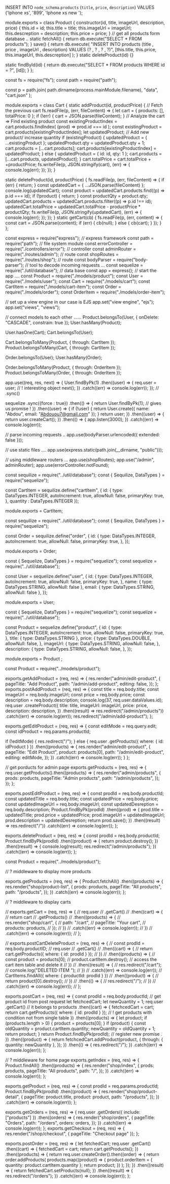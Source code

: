 INSERT INTO `node_schema`.`products` (`title`, `price`, `description`) VALUES ('Iphone xs', '899', 'Iphone xs new ');


module.exports = class Product {
  constructor(id, title, imageUrl, description, price) {
    this.id = id;
    this.title = title;
    this.imageUrl = imageUrl;
    this.descreption = description;
    this.price = price;
  }
  // get all products form database ..
  static fetchAll() {
    return db.execute("SELECT * FROM products");
  }
  save() {
    return db.execute(
      "INSERT INTO products (title , price , imageUrl , description) VALUES (? , ? , ? , ?)",
      [this.title, this.price, this.imageUrl, this.descreption]
    );
  }
  static deleteProduct(id) {}

  static findById(id) {
    return db.execute("SELECT * FROM products WHERE id = ?", [id]);
  }
};


const fs = require("fs");
const path = require("path");

const p = path.join(
  path.dirname(process.mainModule.filename),
  "data",
  "cart.json"
);

module.exports = class Cart {
  static addProduct(id, productPrice) {
    // Fetch the previous cart
    fs.readFile(p, (err, fileContent) => {
      let cart = { products: [], totalPrice: 0 };
      if (!err) {
        cart = JSON.parse(fileContent);
      }
      // Analyze the cart => Find existing product
      const existingProductIndex = cart.products.findIndex(
        (prod) => prod.id === id
      );
      const existingProduct = cart.products[existingProductIndex];
      let updatedProduct;
      // Add new product/ increase quantity
      if (existingProduct) {
        updatedProduct = { ...existingProduct };
        updatedProduct.qty = updatedProduct.qty + 1;
        cart.products = [...cart.products];
        cart.products[existingProductIndex] = updatedProduct;
      } else {
        updatedProduct = { id: id, qty: 1 };
        cart.products = [...cart.products, updatedProduct];
      }
      cart.totalPrice = cart.totalPrice + +productPrice;
      fs.writeFile(p, JSON.stringify(cart), (err) => {
        console.log(err);
      });
    });
  }

  static deleteProduct(id, productPrice) {
    fs.readFile(p, (err, fileContent) => {
      if (err) {
        return;
      }
      const updatedCart = { ...JSON.parse(fileContent) };
      console.log(updatedCart);
      const product = updatedCart.products.find((p) => p.id === id);
      if (!product) {
        return;
      }
      const productQty = product.qty;
      updatedCart.products = updatedCart.products.filter((p) => p.id !== id);
      updatedCart.totalPrice =
        updatedCart.totalPrice - productPrice * productQty;
      fs.writeFile(p, JSON.stringify(updatedCart), (err) => {
        console.log(err);
      });
    });
  }
  static getCart(cb) {
    fs.readFile(p, (err, content) => {
      const cart = JSON.parse(content);
      if (err) {
        cb(null);
      } else {
        cb(cart);
      }
    });
  }
};



const express = require("express"); // express framework
const path = require("path"); // file system module
const errorController = require("./controllers/error"); // controller
const adminRouter = require("./routes/admin"); // route
const shopRoutes = require("./routes/shop"); // route
const bodyParser = require("body-parser"); // tool to decode incoming requests ...
const sequelize = require("./util/database"); // data base
const app = express(); // start the app ....
const Product = require("./models/product");
const User = require("./models/user");
const Cart = require("./models/cart");
const CartItem = require("./models/cart-item");
const Order = require("./models/order");
const OrderItem = require("./models/order-item");

// set up a view engine in our case is EJS
app.set("view engine", "ejs");
app.set("views", "views");

// connect models to each other ......
Product.belongsTo(User, { onDelete: "CASCADE", constrain: true });
User.hasMany(Product);

User.hasOne(Cart);
Cart.belongsTo(User);

Cart.belongsToMany(Product, { through: CartItem });
Product.belongsToMany(Cart, { through: CartItem });

Order.belongsTo(User);
User.hasMany(Order);

Order.belongsToMany(Product, { through: OrderItem });
Product.belongsToMany(Order, { through: OrderItem });

app.use((req, res, next) => {
  User.findByPk(1)
    .then((user) => {
      req.user = user; // ! interesting object
      next();
    })
    .catch((err) => console.log(err));
});
// .sync()

sequelize
.sync({force : true})
  .then(() => {
    return User.findByPk(1); // gives us promise !
  })
  .then((user) => {
    if (!user) {
      return User.create({ name: "Abdou", email: "Abdouou7@gmail.com" });
    }
    return user;
  })
  .then((user) => {
    return user.createCart();
  })
  .then(() => {
    app.listen(3000);
  })
  .catch((err) => console.log(err));

// parse incoming requests ..
app.use(bodyParser.urlencoded({ extended: false }));

// use static files ....
app.use(express.static(path.join(__dirname, "public")));

// using middleware routers ...
app.use(shopRoutes);
app.use("/admin", adminRouter);
app.use(errorController.notFound);


const sequilize = require("../util/database");
const { Sequilize, DataTypes } = require("sequelize");

const CartItem = sequilize.define("cartItem", {
  id: {
    type: DataTypes.INTEGER,
    autoIncrement: true,
    allowNull: false,
    primaryKey: true,
  },
  quantity : DataTypes.INTEGER
});

module.exports = CartItem;


const sequilize = require("../util/database");
const { Sequilize, DataTypes } = require("sequelize");

const Order = sequilize.define("order", {
  id: {
    type: DataTypes.INTEGER,
    autoIncrement: true,
    allowNull: false,
    primaryKey: true,
  },
});

module.exports = Order;


const { Sequelize, DataTypes } = require("sequelize");
const sequelize = require("../util/database");

const User = sequelize.define("user", {
  id: {
    type: DataTypes.INTEGER,
    autoIncrement: true,
    allowNull: false,
    primaryKey: true,
  },
  name: { type: DataTypes.STRING, allowNull: false },
  email: { type: DataTypes.STRING, allowNull: false },
});

module.exports = User;



const { Sequelize, DataTypes } = require("sequelize");
const sequelize = require("../util/database");

const Product = sequelize.define("product", {
  id: {
    type: DataTypes.INTEGER,
    autoIncrement: true,
    allowNull: false,
    primaryKey: true,
  },
  title: { type: DataTypes.STRING },
  price: {
    type: DataTypes.DOUBLE,
    allowNull: false,
  },
  imageUrl: {
    type: DataTypes.STRING,
    allowNull: false,
  },
  description: {
    type: DataTypes.STRING,
    allowNull: false,
  },
});


module.exports = Product ;

const Product = require("../models/product");

exports.getAddProduct = (req, res) => {
  res.render("admin/edit-product", {
    pageTitle: "Add Product",
    path: "/admin/add-product",
    editing: false,
  });
};
exports.postAddProduct = (req, res) => {
  const title = req.body.title;
  const imageUrl = req.body.imageUrl;
  const price = req.body.price;
  const description = req.body.description;
  console.log(37, req.user.dataValues.id);
  req.user
    .createProduct({
      title: title,
      imageUrl: imageUrl,
      price: price,
      description: description,
    })
    .then((result) => res.redirect("/admin/products"))
    .catch((err) => console.log(err));
  res.redirect("/admin/add-product");
};

exports.getEditProduct = (req, res) => {
  const editMode = req.query.edit;
  const idProduct = req.params.productId;

  if (!editMode) {
    res.redirect("/");
  } else {
    req.user
      .getProducts({ where: { id: idProduct } })
      .then((products) => {
        res.render("admin/edit-product", {
          pageTitle: "Edit Product",
          product: products[0],
          path: "/admin/edit-product",
          editing: editMode,
        });
      })
      .catch((err) => console.log(err));
  }
};

// get porducts for admin page
exports.getProducts = (req, res) => {
  req.user.getProducts().then((products) => {
    res.render("admin/products", {
      prods: products,
      pageTitle: "Admin products",
      path: "/admin/products",
    });
  });
};

exports.postEditProduct = (req, res) => {
  const prodId = req.body.productId;
  const updatedTitle = req.body.title;
  const updatedPrice = req.body.price;
  const updatedImageUrl = req.body.imageUrl;
  const updatedDesreption = req.body.description;
  Product.findByPk(prodId)
    .then((prod) => {
      prod.title = updatedTitle;
      prod.price = updatedPrice;
      prod.imageUrl = updatedImageUrl;
      prod.description = updatedDesreption;
      return prod.save();
    })
    .then((result) => res.redirect("/"))
    .catch((err) => console.log(err));
};

exports.deleteProduct = (req, res) => {
  const prodId = req.body.productId;
  Product.findByPk(prodId)
    .then((product) => {
      return product.destroy();
    })
    .then((result) => {
      console.log(result);
      res.redirect("/admin/products");
    })
    .catch((err) => console.log(err));
};


const Product = require("../models/product");

// ? middleware to display more products

exports.getProducts = (req, res) => {
  Product.fetchAll()
    .then((products) => {
      res.render("shop/product-list", {
        prods: products,
        pageTitle: "All products",
        path: "/products",
      });
    })
    .catch((err) => console.log(err));
};

// ? middleware to display carts

// exports.getCart = (req, res) => {
//   req.user
//     .getCart()
//     .then((cart) => {
//       return cart
//         .getProducts()
//         .then((products) => {
//           res.render("shop/cart", {
//             path: "/cart",
//             pageTitle: "Your cart",
//             products: products,
//           });
//         })
//         .catch((err) => console.log(err));
//     })
//     .catch((err) => console.log(err));
// };

// exports.postCartDeleteProduct = (req, res) => {
//   const prodId = req.body.productID;
//   req.user
//     .getCart()
//     .then((cart) => {
//       return cart.getProducts({ where: { id: prodId } });
//     })
//     .then((products) => {
//       const product = products[0];
//       product.cartItem.destroy(); // access the cart item table and delete it
//     })
//     .then((result) => {
//       res.redirect("/cart");
//       console.log("DELETED ITEM ");
//     })
//     .catch((err) => console.log(err));
  // CartItems.findAll({ where: { productId: prodId } })
  //   .then((product) => {
  //     return product[0].destroy();
  //   })
  //   .then(() => {
  //     res.redirect("/");
  //   })
  //   .catch((err) => console.log(err));
// };

exports.postCart = (req, res) => {
  const prodId = req.body.productId; // get product id from post request
  let fetchcedCart;
  let newQuantity = 1;
  req.user
    .getCart() // it belongs to products
    .then((cart) => {
      fetchcedCart = cart;
      return cart.getProducts({ where: { id: prodId } }); // ! get products with condition not from single table
    })
    .then((products) => {
      let product;
      if (products.length > 0) {
        product = products[0];
      }
      if (product) {
        const oldQuantity = product.cartItem.quantity;
        newQuantity = oldQuantity + 1;
        return product;
      }
      return Product.findByPk(prodId); // register new promise .
    })
    .then((product) => {
      return fetchcedCart.addProduct(product, {
        through: { quantity: newQuantity },
      });
    })
    .then(() => {
      res.redirect("/");
    })
    .catch((err) => console.log(err));
};

// ? middleware for home page
exports.getIndex = (req, res) => {
  Product.findAll()
    .then((products) => {
      res.render("shop/index", {
        prods: products,
        pageTitle: "All products",
        path: "/",
      });
    })
    .catch((err) => console.log(err));
};

exports.getProduct = (req, res) => {
  const prodId = req.params.productId;
  Product.findByPk(prodId)
    .then((product) => {
      res.render("shop/product-detail", {
        pageTitle: product.title,
        product: product,
        path: "/products",
      });
    })
    .catch((err) => console.log(err));
};

exports.getOrders = (req, res) => {
  req.user
    .getOrders({ include: ["products"] })
    .then((orders) => {
      res.render("shop/orders", {
        pageTitle: "Orders",
        path: "/orders",
        orders: orders,
      });
    })
    .catch((err) => console.log(err));
};
exports.getCheckout = (req, res) => {
  res.render("/shop/checkout", { pageTitle: "Checkout page" });
};

exports.postOrder = (req, res) => {
  let fetchedCart;
  req.user
    .getCart()
    .then((cart) => {
      fetchedCart = cart;
      return cart.getProducts();
    })
    .then((products) => {
      return req.user.createOrder().then((order) => {
        return order.addProducts(
          products.map((product) => {
            product.orderItem = { quantity: product.cartItem.quantity };
            return product;
          })
        );
      });
    })
    .then((result) => {
      return fetchedCart.setProducts(null);
    })
    .then((result) => {
      res.redirect("/orders");
    })
    .catch((err) => console.log(err));
};
